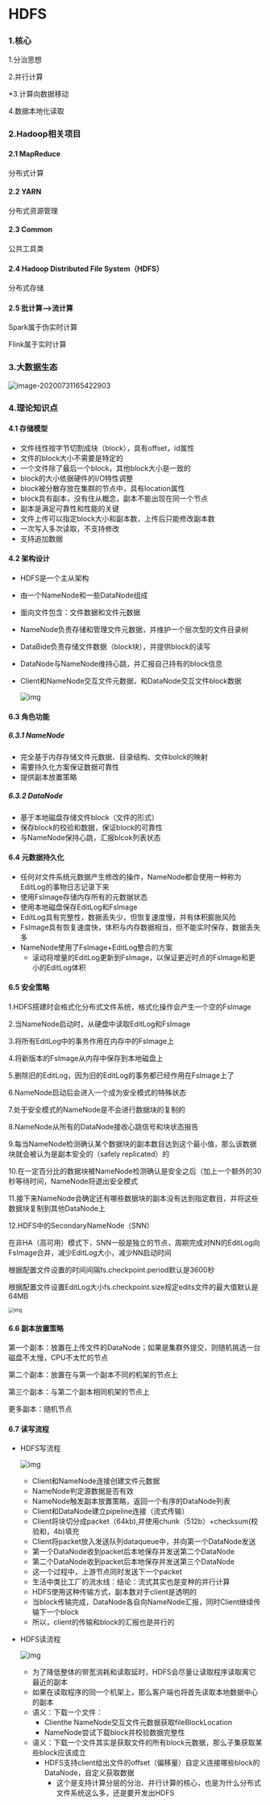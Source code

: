# HDFS

### 1.核心

1.分治思想

2.并行计算

*3.计算向数据移动

4.数据本地化读取

### 2.Hadoop相关项目

#### 2.1 MapReduce

分布式计算

#### 2.2 YARN

分布式资源管理

#### 2.3 Common

公共工具类

#### 2.4 Hadoop Distributed File System（HDFS）

分布式存储

#### 2.5 批计算—>流计算

Spark属于伪实时计算

Flink属于实时计算

### 3.大数据生态

![image-20200731165422903](http://kyle-pic.oss-cn-hangzhou.aliyuncs.com/img/image-20200731165422903.png)

### 4.理论知识点

#### 4.1 存储模型

- 文件线性按字节切割成块（block），具有offset，id属性
- 文件的block大小不需要是特定的
- 一个文件除了最后一个block，其他block大小是一致的
- block的大小依据硬件的I/O特性调整
- block被分散存放在集群的节点中，具有location属性
- block具有副本，没有住从概念，副本不能出现在同一个节点
- 副本是满足可靠性和性能的关键
- 文件上传可以指定block大小和副本数，上传后只能修改副本数
- 一次写入多次读取，不支持修改
- 支持追加数据

#### 4.2 架构设计

- HDFS是一个主从架构

- 由一个NameNode和一些DataNode组成

- 面向文件包含：文件数据和文件元数据

- NameNode负责存储和管理文件元数据，并维护一个层次型的文件目录树

- DataBide负责存储文件数据（block块），并提供block的读写

- DataNode与NameNode维持心跳，并汇报自己持有的block信息

- Client和NameNode交互文件元数据，和DataNode交互文件block数据

  ![img](http://kyle-pic.oss-cn-hangzhou.aliyuncs.com/img/04a1596e-3866-4436-8ad4-b4f233db393f-2429517.jpg)

#### 6.3 角色功能

##### 6.3.1 NameNode

- 完全基于内存存储文件元数据、目录结构、文件bolck的映射
- 需要持久化方案保证数据可靠性
- 提供副本放置策略

##### 6.3.2 DataNode

- 基于本地磁盘存储文件block（文件的形式）
- 保存block的校验和数据，保证block的可靠性
- 与NameNode保持心跳，汇报blcok列表状态

#### 6.4 元数据持久化

- 任何对文件系统元数据产生修改的操作，NameNode都会使用一种称为EditLog的事物日志记录下来
- 使用FsImage存储内存所有的元数据状态
- 使用本地磁盘保存EditLog和FsImage
- EditLog具有完整性，数据丢失少，但恢复速度慢，并有体积膨胀风险
- FsImage具有恢复速度快，体积与内存数据相当，但不能实时保存，数据丢失多
- NameNode使用了FsImage+EditLog整合的方案
  - 滚动将增量的EditLog更新到FsImage，以保证更近时点的FsImage和更小的EditLog体积

#### 6.5 安全策略

1.HDFS搭建时会格式化分布式文件系统，格式化操作会产生一个空的FsImage

2.当NameNode启动时，从硬盘中读取EditLog和FsImage

3.将所有EditLog中的事务作用在内存中的FsImage上

4.将新版本的FsImage从内存中保存到本地磁盘上

5.删除旧的EditLog，因为旧的EditLog的事务都已经作用在FsImage上了

6.NameNode启动后会进入一个成为安全模式的特殊状态

7.处于安全模式的NameNode是不会进行数据块的复制的

8.NameNode从所有的DataNode接收心跳信号和块状态报告

9.每当NameNode检测确认某个数据块的副本数目达到这个最小值，那么该数据块就会被认为是副本安全的（safely replicated）的

10.在一定百分比的数据块被NameNode检测确认是安全之后（加上一个额外的30秒等待时间，NameNode将退出安全模式

11.接下来NameNode会确定还有哪些数据块的副本没有达到指定数目，并将这些数据块复制到其他DataNode上

12.HDFS中的SecondaryNameNode（SNN）

在非HA（高可用）模式下，SNN一般是独立的节点，周期完成对NN的EditLog向FsImage合并，减少EditLog大小，减少NN启动时间

根据配置文件设置的时间间隔fs.checkpoint.period默认是3600秒

根据配置文件设置EditLog大小fs.checkpoint.size规定edits文件的最大值默认是64MB

<img src="http://kyle-pic.oss-cn-hangzhou.aliyuncs.com/img/dac38b28-7cd6-4cc1-b445-2c204c2caab6-2429517.jpg" alt="img" style="zoom: 67%;" />



#### 6.6 副本放置策略

第一个副本：放置在上传文件的DataNode；如果是集群外提交，则随机挑选一台磁盘不太慢，CPU不太忙的节点

第二个副本：放置在与第一个副本不同的机架的节点上

第三个副本：与第二个副本相同机架的节点上

更多副本：随机节点



#### 6.7 读写流程

- HDFS写流程

  ![img](http://kyle-pic.oss-cn-hangzhou.aliyuncs.com/img/fdb06867-bc59-4072-bb55-62258e29322a-2429517.jpg)

  - Client和NameNode连接创建文件元数据
  - NameNode判定源数据是否有效
  - NameNode触发副本放置策略，返回一个有序的DataNode列表
  - Client和DataNode建立pipeline连接（流式传输）
  - Client将块切分成packet（64kb),并使用chunk（512b）+checksum(校验和，4b)填充
  - Client将packet放入发送队列dataqueue中，并向第一个DataNode发送
  - 第一个DataNode收到packet后本地保存并发送第二个DataNode
  - 第二个DataNode收到packet后本地保存并发送第三个DataNode
  - 这一个过程中，上游节点同时发送下一个packet
  - 生活中类比工厂的流水线：结论：流式其实也是变种的并行计算
  - HDFS使用这种传输方式，副本数对于client是透明的
  - 当block传输完成，DataNode各自向NameNode汇报，同时Client继续传输下一个block
  - 所以，client的传输和block的汇报也是并行的

- HDFS读流程

  ![img](http://kyle-pic.oss-cn-hangzhou.aliyuncs.com/img/ba751708-6f08-4cf5-be7b-ec3853e83e01-2429517.jpg)

  - 为了降低整体的带宽消耗和读取延时，HDFS会尽量让读取程序读取离它最近的副本
  - 如果在读取程序的同一个机架上，那么客户端也将首先读取本地数据中心的副本
  - 语义：下载一个文件：
    - Clienthe NameNode交互文件元数据获取fileBlockLocation
    - NameNode尝试下载block并校验数据完整性
  - 语义：下载一个文件其实是获取文件的所有block元数据，那么子集获取某些block应该成立
    - HDFS支持client给出文件的offset（偏移量）自定义连接哪些block的DataNode，自定义获取数据
      - 这个是支持计算分层的分治、并行计算的核心，也是为什么分布式文件系统这么多，还是要开发出HDFS
